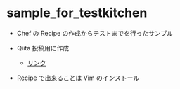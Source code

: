 # sample_for_testkitchen

* Chef の Recipe の作成からテストまでを行ったサンプル
* Qiita 投稿用に作成
    * [リンク](http://qiita.com/kasaharu/items/55a3000db31c52ce0bd7)


* Recipe で出来ることは Vim のインストール
